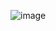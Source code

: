 ![image](https://github.com/companyakis/project01-beginner-image-classification/assets/77589867/6d345f48-f194-4b8d-b876-b31e7235bc78)
